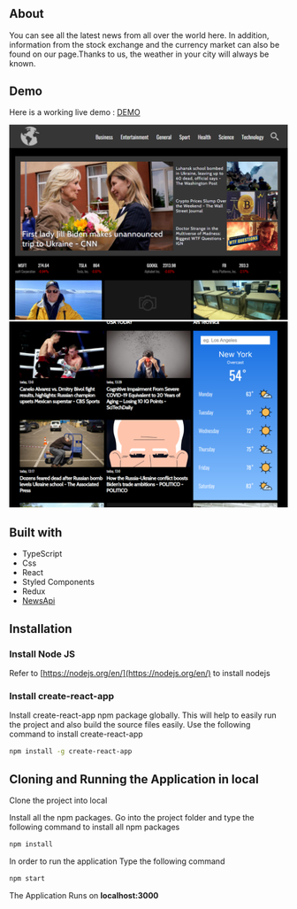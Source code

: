 # <News>

## About
 You can see all the latest news from all over the world here. In addition, information from the stock exchange and the currency market can also be found on our page.Thanks to us, the weather in your city will always be known.

## Demo

 Here is a working live demo : [DEMO](https://marcin082.github.io/news-app/)


![](src/assets/screen1.png)
![](src/assets/screen2.png)


## Built with
* TypeScript
* Css
* React
* Styled Components
* Redux
* [NewsApi](https://newsapi.org/)

## Installation

### Install Node JS
Refer to [https://nodejs.org/en/](https://nodejs.org/en/) to install nodejs

### Install create-react-app
Install create-react-app npm package globally. This will help to easily run the project and also build the source files easily. Use the following command to install create-react-app

```bash
npm install -g create-react-app
```

## Cloning and Running the Application in local

Clone the project into local

Install all the npm packages. Go into the project folder and type the following command to install all npm packages

```bash
npm install
```

In order to run the application Type the following command

```bash
npm start
```

The Application Runs on **localhost:3000**

